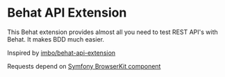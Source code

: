 # Behat API Extension
<!---
![Current build Status](https://github.com/imbo/behat-api-extension/workflows/CI/badge.svg)
--->

This Behat extension provides almost all you need to test REST API's with Behat.
It makes BDD much easier. 

Inspired by [imbo/behat-api-extension](https://github.com/imbo/behat-api-extension)


Requests depend on [Symfony BrowserKit component](https://symfony.com/doc/current/components/browser_kit.html)